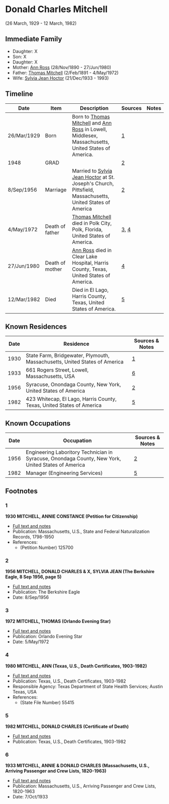 ﻿---
layout: person
subject_key: i49269448
permalink: /people/i49269448
---

# Donald Charles Mitchell
(26 March, 1929 - 12 March, 1982)

## Immediate Family

* Daughter: X
* Son: X
* Daughter: X
* Mother: [Ann Ross](./@52613824@-ann-ross-b1890-11-28-d1980-6-27.md) (28/Nov/1890 - 27/Jun/1980)
* Father: [Thomas Mitchell](./@65815518@-thomas-mitchell-b1891-2-2-d1972-5-4.md) (2/Feb/1891 - 4/May/1972)
* Wife: [Sylvia Jean Hoctor](./@29702140@-sylvia-jean-hoctor-b1933-12-21-d1993.md) (21/Dec/1933 - 1993)

## Timeline

Date | Item | Description | Sources | Notes
---|---|---|---|---
26/Mar/1929 | Born | Born to [Thomas Mitchell](./@65815518@-thomas-mitchell-b1891-2-2-d1972-5-4.md) and [Ann Ross](./@52613824@-ann-ross-b1890-11-28-d1980-6-27.md) in Lowell, Middlesex, Massachusetts, United States of America. | [1](#1) | 
1948 | GRAD |  | [2](#2) | 
8/Sep/1956 | Marriage | Married to [Sylvia Jean Hoctor](./@29702140@-sylvia-jean-hoctor-b1933-12-21-d1993.md) at St. Joseph's Church, Pittsfield, Massachusetts, United States of America | [2](#2) | 
4/May/1972 | Death of father | [Thomas Mitchell](./@65815518@-thomas-mitchell-b1891-2-2-d1972-5-4.md) died in Polk City, Polk, Florida, United States of America. | [3](#3), [4](#4) | 
27/Jun/1980 | Death of mother | [Ann Ross](./@52613824@-ann-ross-b1890-11-28-d1980-6-27.md) died in Clear Lake Hospital, Harris County, Texas, United States of America. | [4](#4) | 
12/Mar/1982 | Died | Died in El Lago, Harris County, Texas, United States of America. | [5](#5) | 

## Known Residences

Date | Residence | Sources & Notes
---|---|---
1930 | State Farm, Bridgewater, Plymouth, Massachusetts, United States of America | [1](#1)
1933 | 661 Rogers Street, Lowell, Massachusetts, USA | [6](#6)
1956 | Syracuse, Onondaga County, New York, United States of America | [2](#2)
1982 | 423 Whitecap, El Lago, Harris County, Texas, United States of America | [5](#5)

## Known Occupations

Date | Occupation | Sources & Notes
---|---|---
1956 | Engineering Laboritory Technician in Syracuse, Onondaga County, New York, United States of America | [2](#2)
1982 | Manager (Engineering Services) | [5](#5)

## Footnotes

### 1

**1930 MITCHELL, ANNIE CONSTANCE (Petition for Citizenship)**

* [Full text and notes](../sources/@88444891@-1930-mitchell,-annie-constance-petition-for-citizenship-.md)
* Publication: Massachusetts, U.S., State and Federal Naturalization Records, 1798-1950
* References: 
  * (Petition Number) 125700

### 2

**1956 MITCHELL, DONALD CHARLES & X, SYLVIA JEAN (The Berkshire Eagle, 8 Sep 1956, page 5)**

* [Full text and notes](../sources/@67337826@-1956-mitchell,-donald-charles-&-hoctor,-sylvia-jean-the-berkshire-eagle,-8-sep-1956,-page-5-.md)
* Publication: The Berkshire Eagle
* Date: 8/Sep/1956

### 3

**1972 MITCHELL, THOMAS (Orlando Evening Star)**

* [Full text and notes](../sources/@85742890@-1972-mitchell,-thomas-orlando-evening-star-.md)
* Publication: Orlando Evening Star
* Date: 5/May/1972

### 4

**1980 MITCHELL, ANN (Texas, U.S., Death Certificates, 1903-1982)**

* [Full text and notes](../sources/@54706080@-1980-mitchell,-ann-texas,-u.s.,-death-certificates,-1903-1982-.md)
* Publication: Texas, U.S., Death Certificates, 1903-1982
* Responsible Agency: Texas Department of State Health Services; Austin Texas, USA
* References: 
  * (State File Number) 55415

### 5

**1982 MITCHELL, DONALD CHARLES (Certificate of Death)**

* [Full text and notes](../sources/@98775872@-1982-mitchell,-donald-charles-certificate-of-death-.md)
* Publication: Texas, U.S., Death Certificates, 1903-1982

### 6

**1933 MITCHELL, ANNIE & DONALD CHARLES (Massachusetts, U.S., Arriving Passenger and Crew Lists, 1820-1963)**

* [Full text and notes](../sources/@83344596@-1933-mitchell,-annie-&-donald-charles-massachusetts,-u.s.,-arriving-passenger-and-crew-lists,-1820-….md)
* Publication: Massachusetts, U.S., Arriving Passenger and Crew Lists, 1820-1963
* Date: 7/Oct/1933


